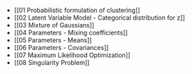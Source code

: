 - [[01 Probabilistic formulation of clustering]]
- [[02 Latent Variable Model - Categorical distribution for z]]
- [[03 Mixture of Gaussians]]
- [[04 Parameters - Mixing coefficients]]
- [[05 Parameters - Means]]
- [[06 Parameters - Covariances]]
- [[07 Maximum Likelihood Optimization]]
- [[08 Singularity Problem]]